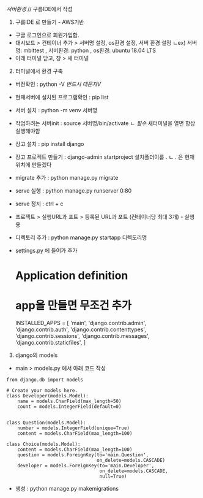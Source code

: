 *서버환경*
// 구름IDE에서 작성

1. 구름IDE 로 만들기 - AWS기반

- 구글 로그인으로 회원가입함.
- 대시보드 > 컨테이너 추가 > 서버명 설정, os환경 설정, 서버 환경 설정
  ㄴex) 서버명: mbittest ,  서버환경: python , os환경: ubuntu 18.04 LTS
- 아래 터미널 닫고, 창 > 새 터미널




2. 터미널에서 환경 구축

- 버전확인 : python -V   *반드시 대문자V*
- 현재서버에 설치된 프로그램확인 : pip list
- 서버 설치 : python -m venv 서버명
- 작업하려는 서버init : source 서버명/bin/activate 
  ㄴ *필수* 새터미널을 열면 항상 실행해야함
- 장고 설치 : pip install django
- 장고 프로젝트 만들기 : django-admin startproject 설치폴더이름 .
  ㄴ . 은 현재 위치에 만들겠다
- migrate 추가 : python manage.py migrate
- serve 실행 :  python manage.py runserver 0:80
- serve 정지 : ctrl + c
- 프로젝트 > 실행URL과 포트 > 등록된 URL과 포트 (컨테이너당 최대 3개) - 실행용


- 디렉토리 추가 : python manage.py startapp 디렉도리명
- settings.py 에 들어가 추가
    # Application definition
    # app을 만들면 무조건 추가
    INSTALLED_APPS = [
        'main',
        'django.contrib.admin',
        'django.contrib.auth',
        'django.contrib.contenttypes',
        'django.contrib.sessions',
        'django.contrib.messages',
        'django.contrib.staticfiles',
    ]



3. django의 models
- main > models.py 에서 아래 코드 작성
`````
from django.db import models

# Create your models here.
class Developer(models.Model): 
    name = models.CharField(max_length=50)
    count = models.IntegerField(default=0)
    

class Question(models.Model):
    number = models.IntegerField(unique=True)
    content = models.CharField(max_length=100)
    
class Choice(models.Model):
    content = models.CharField(max_length=100)
    question = models.ForeignKey(to='main.Question', 
                                 on_delete=models.CASCADE)
    developer = models.ForeignKey(to='main.Developer', 
                                  on_delete=models.CASCADE, 
                                  null=True)
`````

- 생성 : python manage.py makemigrations